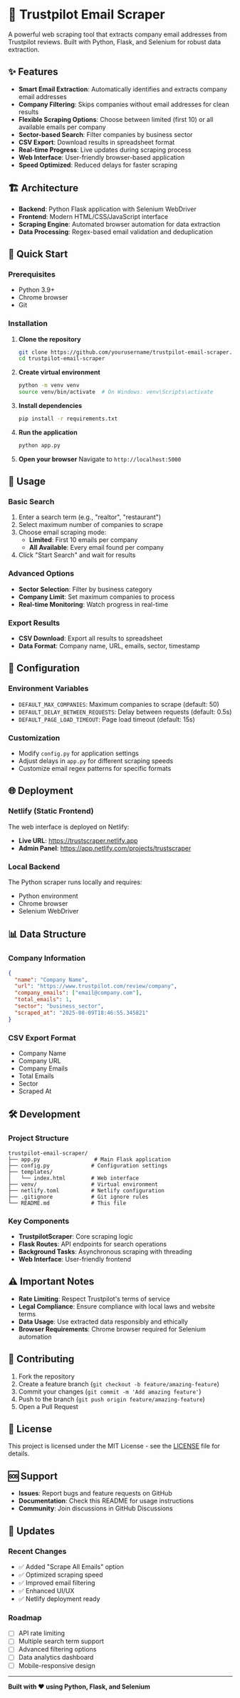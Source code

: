 # 🚀 Trustpilot Email Scraper

A powerful web scraping tool that extracts company email addresses from Trustpilot reviews. Built with Python, Flask, and Selenium for robust data extraction.

## ✨ Features

- **Smart Email Extraction**: Automatically identifies and extracts company email addresses
- **Company Filtering**: Skips companies without email addresses for clean results
- **Flexible Scraping Options**: Choose between limited (first 10) or all available emails per company
- **Sector-based Search**: Filter companies by business sector
- **CSV Export**: Download results in spreadsheet format
- **Real-time Progress**: Live updates during scraping process
- **Web Interface**: User-friendly browser-based application
- **Speed Optimized**: Reduced delays for faster scraping

## 🏗️ Architecture

- **Backend**: Python Flask application with Selenium WebDriver
- **Frontend**: Modern HTML/CSS/JavaScript interface
- **Scraping Engine**: Automated browser automation for data extraction
- **Data Processing**: Regex-based email validation and deduplication

## 🚀 Quick Start

### Prerequisites

- Python 3.9+
- Chrome browser
- Git

### Installation

1. **Clone the repository**
   ```bash
   git clone https://github.com/yourusername/trustpilot-email-scraper.git
   cd trustpilot-email-scraper
   ```

2. **Create virtual environment**
   ```bash
   python -m venv venv
   source venv/bin/activate  # On Windows: venv\Scripts\activate
   ```

3. **Install dependencies**
   ```bash
   pip install -r requirements.txt
   ```

4. **Run the application**
   ```bash
   python app.py
   ```

5. **Open your browser**
   Navigate to `http://localhost:5000`

## 📖 Usage

### Basic Search
1. Enter a search term (e.g., "realtor", "restaurant")
2. Select maximum number of companies to scrape
3. Choose email scraping mode:
   - **Limited**: First 10 emails per company
   - **All Available**: Every email found per company
4. Click "Start Search" and wait for results

### Advanced Options
- **Sector Selection**: Filter by business category
- **Company Limit**: Set maximum companies to process
- **Real-time Monitoring**: Watch progress in real-time

### Export Results
- **CSV Download**: Export all results to spreadsheet
- **Data Format**: Company name, URL, emails, sector, timestamp

## 🔧 Configuration

### Environment Variables
- `DEFAULT_MAX_COMPANIES`: Maximum companies to scrape (default: 50)
- `DEFAULT_DELAY_BETWEEN_REQUESTS`: Delay between requests (default: 0.5s)
- `DEFAULT_PAGE_LOAD_TIMEOUT`: Page load timeout (default: 15s)

### Customization
- Modify `config.py` for application settings
- Adjust delays in `app.py` for different scraping speeds
- Customize email regex patterns for specific formats

## 🌐 Deployment

### Netlify (Static Frontend)
The web interface is deployed on Netlify:
- **Live URL**: https://trustscraper.netlify.app
- **Admin Panel**: https://app.netlify.com/projects/trustscraper

### Local Backend
The Python scraper runs locally and requires:
- Python environment
- Chrome browser
- Selenium WebDriver

## 📊 Data Structure

### Company Information
```json
{
  "name": "Company Name",
  "url": "https://www.trustpilot.com/review/company",
  "company_emails": ["email@company.com"],
  "total_emails": 1,
  "sector": "business_sector",
  "scraped_at": "2025-08-09T18:46:55.345821"
}
```

### CSV Export Format
- Company Name
- Company URL
- Company Emails
- Total Emails
- Sector
- Scraped At

## 🛠️ Development

### Project Structure
```
trustpilot-email-scraper/
├── app.py                 # Main Flask application
├── config.py             # Configuration settings
├── templates/
│   └── index.html        # Web interface
├── venv/                 # Virtual environment
├── netlify.toml          # Netlify configuration
├── .gitignore            # Git ignore rules
└── README.md             # This file
```

### Key Components
- **TrustpilotScraper**: Core scraping logic
- **Flask Routes**: API endpoints for search operations
- **Background Tasks**: Asynchronous scraping with threading
- **Web Interface**: User-friendly frontend

## ⚠️ Important Notes

- **Rate Limiting**: Respect Trustpilot's terms of service
- **Legal Compliance**: Ensure compliance with local laws and website terms
- **Data Usage**: Use extracted data responsibly and ethically
- **Browser Requirements**: Chrome browser required for Selenium automation

## 🤝 Contributing

1. Fork the repository
2. Create a feature branch (`git checkout -b feature/amazing-feature`)
3. Commit your changes (`git commit -m 'Add amazing feature'`)
4. Push to the branch (`git push origin feature/amazing-feature`)
5. Open a Pull Request

## 📝 License

This project is licensed under the MIT License - see the [LICENSE](LICENSE) file for details.

## 🆘 Support

- **Issues**: Report bugs and feature requests on GitHub
- **Documentation**: Check this README for usage instructions
- **Community**: Join discussions in GitHub Discussions

## 🔄 Updates

### Recent Changes
- ✅ Added "Scrape All Emails" option
- ✅ Optimized scraping speed
- ✅ Improved email filtering
- ✅ Enhanced UI/UX
- ✅ Netlify deployment ready

### Roadmap
- [ ] API rate limiting
- [ ] Multiple search term support
- [ ] Advanced filtering options
- [ ] Data analytics dashboard
- [ ] Mobile-responsive design

---

**Built with ❤️ using Python, Flask, and Selenium**
